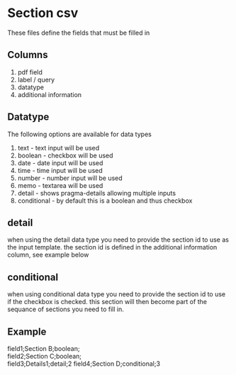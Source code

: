 # Section csv
These files define the fields that must be filled in

## Columns
1. pdf field
1. label / query
1. datatype
1. additional information

## Datatype
The following options are available for data types

1. text - text input will be used
1. boolean - checkbox will be used
1. date - date input will be used
1. time - time input will be used
1. number - number input will be used
1. memo - textarea will be used
1. detail - shows pragma-details allowing multiple inputs
1. conditional - by default this is a boolean and thus checkbox

## detail
when using the detail data type you need to provide the section id to use as the input template.
the section id is defined in the additional information column, see example below

## conditional
when using conditional data type you need to provide the section id to use if the checkbox is checked.
this section will then become part of the sequance of sections you need to fill in.

## Example
field1;Section B;boolean;	
field2;Section C;boolean;	
field3;Details1;detail;2
field4;Section D;conditional;3